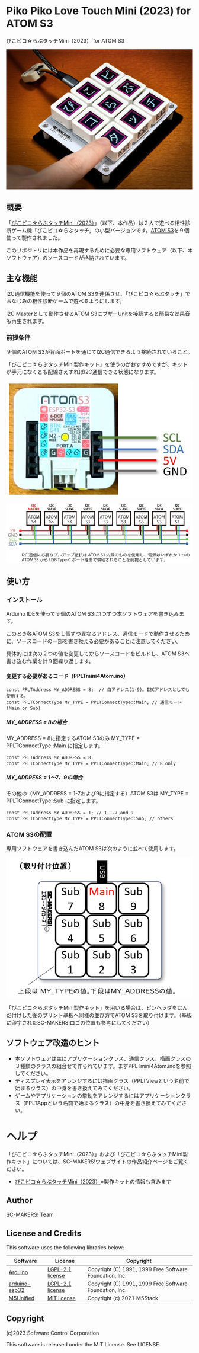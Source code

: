# Piko Piko Love Touch Mini (2023) for ATOM S3

ぴこピコ☆らぶタッチMini（2023） for ATOM S3

![作品画像](img/ppltmini2023_sample.jpg)

## 概要

「[ぴこピコ☆らぶタッチMini（2023）](https://makers.scnet.co.jp/portfolio/ppltmini2023/)」（以下、本作品）は２人で遊べる相性診断ゲーム機「ぴこピコ☆らぶタッチ」の小型バージョンです。[ATOM S3](https://docs.m5stack.com/en/core/AtomS3)を９個使って製作されました。

このリポジトリには本作品を再現するために必要な専用ソフトウェア（以下、本ソフトウェア）のソースコードが格納されています。

## 主な機能

I2C通信機能を使って９個のATOM S3を連係させ、「ぴこピコ☆らぶタッチ」でおなじみの相性診断ゲームで遊べるようにします。

I2C Masterとして動作させるATOM S3に[ブザーUnit](https://docs.m5stack.com/en/unit/buzzer)を接続すると簡易な効果音も再生されます。

### 前提条件

９個のATOM S3が背面ポートを通じてI2C通信できるよう接続されていること。

「ぴこピコ☆らぶタッチMini製作キット」を使うのがおすすめですが、キットが手元になくとも配線さえすればI2C通信できる状態になります。

![ATOM S3の配線](img/atoms3_connect.jpg)

![I2C通信のための配線](img/ppltmini2023_circuit.jpg)

## 使い方

### インストール

Arduino IDEを使って９個のATOM S3に1つずつ本ソフトウェアを書き込みます。

このとき各ATOM S3を１個ずつ異なるアドレス、通信モードで動作させるために、ソースコードの一部を書き換える必要があることに注意してください。

具体的には次の２つの値を変更してからソースコードをビルドし、ATOM S3へ書き込む作業を計９回繰り返します。

#### 変更する必要があるコード（PPLTmini4Atom.ino）

```
const PPLTAddress MY_ADDRESS = 8;  // 自アドレス(1-9)。I2Cアドレスとしても使用する。
const PPLTConnectType MY_TYPE = PPLTConnectType::Main; // 通信モード(Main or Sub)
```

##### MY_ADDRESS = 8の場合

MY_ADDRESS = 8に指定するATOM S3のみ MY_TYPE = PPLTConnectType::Main に指定します。

```
const PPLTAddress MY_ADDRESS = 8;
const PPLTConnectType MY_TYPE = PPLTConnectType::Main; // 8 only
```

##### MY_ADDRESS = 1～7、9の場合

その他の（MY_ADDRESS = 1-7および9に指定する）ATOM S3は MY_TYPE = PPLTConnectType::Sub に指定します。

```
const PPLTAddress MY_ADDRESS = 1; // 1...7 and 9
const PPLTConnectType MY_TYPE = PPLTConnectType::Sub; // others
```

### ATOM S3の配置

専用ソフトウェアを書き込んだATOM S3は次のように並べて使用します。

![取り付け位置](img/ppltmini2023_mapping.png)

「ぴこピコ☆らぶタッチMini製作キット」を用いる場合は、ピンヘッダをはんだ付けした後のプリント基板へ同様の並び方でATOM S3を取り付けます。（基板に印字されたSC-MAKERS!ロゴの位置も参考にしてください）

## ソフトウェア改造のヒント

- 本ソフトウェアは主にアプリケーションクラス、通信クラス、描画クラスの３種類のクラスの組合せで作られています。まずPPLTmini4Atom.inoを参照してください。
- ディスプレイ表示をアレンジするには描画クラス（PPLTViewという名前で始まるクラス）の中身を書き換えてみてください。
- ゲームやアプリケーションの挙動をアレンジするにはアプリケーションクラス（PPLTAppという名前で始まるクラス）の中身を書き換えてみてください。

# ヘルプ

「ぴこピコ☆らぶタッチMini（2023）」および「ぴこピコ☆らぶタッチMini製作キット」については、SC-MAKERS!ウェブサイトの作品紹介ページをご覧ください。

- [ぴこピコ☆らぶタッチMini（2023）](https://makers.scnet.co.jp/portfolio/ppltmini2023/)※製作キットの情報も含みます

## Author

[SC-MAKERS!](https://makers.scnet.co.jp/) Team

## License and Credits

This software uses the following libraries below:

| Software | License | Copyright |
| --- | --- | --- |
| [Arduino](https://github.com/esp8266/Arduino) | [LGPL-2.1 license](https://github.com/esp8266/Arduino/blob/master/LICENSE) | Copyright (C) 1991, 1999 Free Software Foundation, Inc. |
| [arduino-esp32](https://github.com/espressif/arduino-esp32) | [LGPL-2.1 license](https://github.com/espressif/arduino-esp32/blob/master/LICENSE.md) | Copyright (C) 1991, 1999 Free Software Foundation, Inc. |
| [M5Unified](https://github.com/m5stack/M5Unified) | [MIT license](https://github.com/m5stack/M5Unified/blob/master/LICENSE) | Copyright (c) 2021 M5Stack |

## Copyright

(c)2023 Software Control Corporation

This software is released under the MIT License.
See LICENSE.
